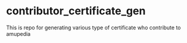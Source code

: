 # contributor_certificate_gen
This is repo for generating various type of certificate who contribute to amupedia
